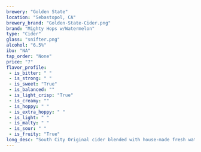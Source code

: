 ```yaml
---
brewery: "Golden State"
location: "Sebastopol, CA"
brewery_brand: "Golden-State-Cider.png"
brand: "Mighty Hops w/Watermelon"
type: "Cider"
glass: "snifter.png"
alcohol: "6.5%"
ibu: "NA"
tap_order: "None"
price: "7"
flavor_profile:
 - is_bitter: " "
 - is_strong: " "
 - is_sweet: "True"
 - is_balanced: ""
 - is_light_crisp: "True"
 - is_creamy: ""
 - is_hoppy: " "
 - is_extra_hoppy: " "
 - is_light: " "
 - is_malty: " "
 - is_sour: " "
 - is_fruity: "True"
long_desc: "South City Original cider blended with house-made fresh watermelon juice."
---
```

